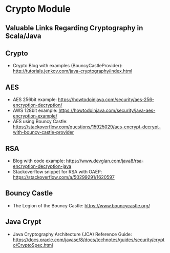 # Crypto Module

## Valuable Links Regarding Cryptography in Scala/Java

## Crypto
- Crypto Blog with examples (BouncyCastleProvider): http://tutorials.jenkov.com/java-cryptography/index.html

## AES
- AES 256bit example: https://howtodoinjava.com/security/aes-256-encryption-decryption/
- AWS 128bit example: https://howtodoinjava.com/security/java-aes-encryption-example/
- AES using Bouncy Castle: https://stackoverflow.com/questions/15925029/aes-encrypt-decrypt-with-bouncy-castle-provider

## RSA
- Blog with code example: https://www.devglan.com/java8/rsa-encryption-decryption-java
- Stackoverflow snippet for RSA with OAEP: https://stackoverflow.com/a/50299291/1620597

## Bouncy Castle
- The Legion of the Bouncy Castle: https://www.bouncycastle.org/

## Java Crypt
- Java Cryptography Architecture (JCA) Reference Guide: https://docs.oracle.com/javase/8/docs/technotes/guides/security/crypto/CryptoSpec.html